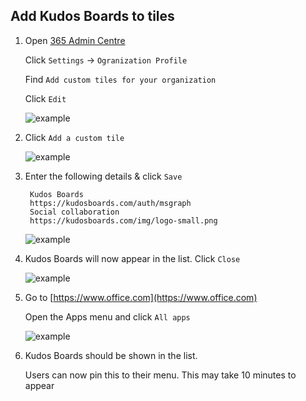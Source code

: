 ## Add Kudos Boards to tiles

1. Open [365 Admin Centre](https://admin.microsoft.com/AdminPortal/Home#/companyprofile)

      Click `Settings` -> `Ogranization Profile`

      Find `Add custom tiles for your organization`

      Click `Edit`

      ![example](/assets/msgraph/custom-tiles1.png)


1. Click `Add a custom tile`

      ![example](/assets/msgraph/custom-tiles2.png)


1. Enter the following details & click `Save`

        Kudos Boards
        https://kudosboards.com/auth/msgraph
        Social collaboration
        https://kudosboards.com/img/logo-small.png

      ![example](/assets/msgraph/custom-tiles3.png)


1. Kudos Boards will now appear in the list. Click `Close`

      ![example](/assets/msgraph/custom-tiles4.png)

1. Go to [https://www.office.com](https://www.office.com)

      Open the Apps menu and click `All apps`

      ![example](/assets/msgraph/custom-tiles5.png)

1. Kudos Boards should be shown in the list.

      Users can now pin this to their menu. This may take 10 minutes to appear

      <!-- ![example](/assets/msgraph/custom-tiles5.png) -->
